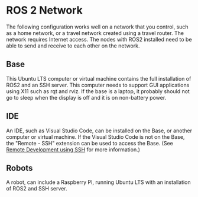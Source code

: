 # ROS 2 Network

The following configuration works well on a network that you control, such as a home network, or a travel network created using a travel router. The network requires Internet access. The nodes with ROS2 installed need to be able to send and receive to each other on the network.

## Base

This Ubuntu LTS computer or virtual machine contains the full installation of ROS2 and an SSH server. This computer needs to support GUI applications using X11 such as rqt and rviz. If the base is a laptop, it probably should not go to sleep when the display is off and it is on non-battery power.

## IDE

An IDE, such as Visual Studio Code, can be installed on the Base, or another computer or virtual machine. If the Visual Studio Code is not on the Base, the "Remote - SSH" extension can be used to access the Base. (See [Remote Development using SSH](https://code.visualstudio.com/docs/remote/ssh#_remember-hosts-and-advanced-settings) for more information.)

## Robots

A robot, can include a Raspberry PI, running Ubuntu LTS with an installation of ROS2 and SSH server.
